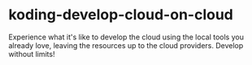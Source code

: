 # koding-develop-cloud-on-cloud
Experience what it's like to develop the cloud using the local tools you already love, leaving the resources up to the cloud providers. Develop without limits! 
